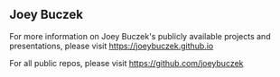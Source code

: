 ## Joey Buczek

For more information on Joey Buczek's publicly available projects and presentations, please visit https://joeybuczek.github.io

For all public repos, please visit https://github.com/joeybuczek